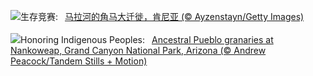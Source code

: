 ![](https://www.bing.com/th?id=OHR.MaraMigration_ZH-CN8215566853_UHD.jpg&w=1000)生存竞赛:&nbsp;&ensp;[马拉河的角马大迁徙，肯尼亚 (© Ayzenstayn/Getty Images)](https://www.bing.com/th?id=OHR.MaraMigration_ZH-CN8215566853_UHD.jpg)
<br><br/>
![](https://www.bing.com/th?id=OHR.PuebloNankoweap_EN-US9631367700_UHD.jpg&w=1000)Honoring Indigenous Peoples:&nbsp;&ensp;[Ancestral Pueblo granaries at Nankoweap, Grand Canyon National Park, Arizona (© Andrew Peacock/Tandem Stills + Motion)](https://www.bing.com/th?id=OHR.PuebloNankoweap_EN-US9631367700_UHD.jpg)
<br><br/>
